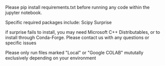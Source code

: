 
Please pip install requirements.txt before running any code within the jupyter notebook.

Specific required packages include: 
Scipy
Surprise

if surprise fails to install, you may need Microsoft C++ Distributables, or to install through Conda-Forge. Please contact us with any questions or specific issues

Please only run files marked "Local" or "Google COLAB" mututally exclusively depending on your environment